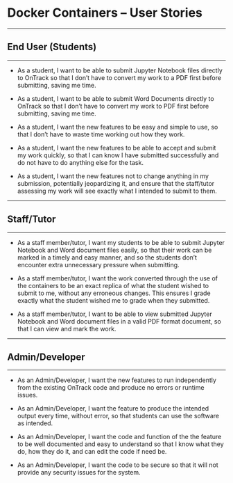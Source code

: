 # Docker Containers – User Stories

---

## End User (Students)

---

- As a student, I want to be able to submit Jupyter Notebook files directly to OnTrack so that I
  don’t have to convert my work to a PDF first before submitting, saving me time.

- As a student, I want to be able to submit Word Documents directly to OnTrack so that I don’t have
  to convert my work to PDF first before submitting, saving me time.

- As a student, I want the new features to be easy and simple to use, so that I don’t have to waste
  time working out how they work.

- As a student, I want the new features to be able to accept and submit my work quickly, so that I
  can know I have submitted successfully and do not have to do anything else for the task.

- As a student, I want the new features not to change anything in my submission, potentially
  jeopardizing it, and ensure that the staff/tutor assessing my work will see exactly what I
  intended to submit to them.

---

## Staff/Tutor

---

- As a staff member/tutor, I want my students to be able to submit Jupyter Notebook and Word
  document files easily, so that their work can be marked in a timely and easy manner, and so the
  students don’t encounter extra unnecessary pressure when submitting.

- As a staff member/tutor, I want the work converted through the use of the containers to be an
  exact replica of what the student wished to submit to me, without any erroneous changes. This
  ensures I grade exactly what the student wished me to grade when they submitted.

- As a staff member/tutor, I want to be able to view submitted Jupyter Notebook and Word document
  files in a valid PDF format document, so that I can view and mark the work.

---

## Admin/Developer

---

- As an Admin/Developer, I want the new features to run independently from the existing OnTrack code
  and produce no errors or runtime issues.

- As an Admin/Developer, I want the feature to produce the intended output every
  time, without error, so that students can use the software as intended.

- As an Admin/Developer, I want the code and function of the the feature to be well documented and easy to understand so that I know what they do, how they do it, and can edit the code if need be.

- As an Admin/Developer, I want the code to be secure so that it will not provide any security
  issues for the system.
